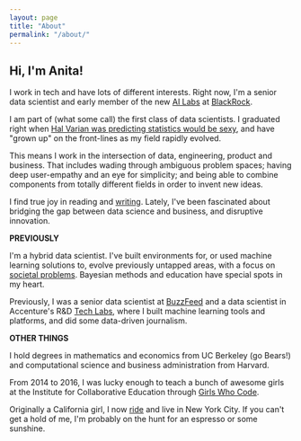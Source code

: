 ```yaml
---
layout: page
title: "About"
permalink: "/about/"
---
```


## **Hi, I'm Anita!** 

I work in tech and have lots of different interests. Right now, I'm a senior data scientist and early member of the new [AI Labs](https://www.ft.com/content/4f5720ce-1552-11e8-9376-4a6390addb44) at [BlackRock](https://www.blackrock.com/us/individual). 

I am part of (what some call) the first class of data scientists. I graduated right when [Hal Varian was predicting statistics would be sexy](https://flowingdata.com/2009/02/25/googles-chief-economist-hal-varian-on-statistics-and-data/), and have "grown up" on the front-lines as my field  rapidly evolved. 

This means I work in the intersection of data, engineering, product and business. That includes wading through ambiguous problem spaces; having deep user-empathy and an eye for simplicity; and being able to combine components from totally different fields in order to invent new ideas. 

I find true joy in reading and [writing](https://anitamehrotra.me/). Lately, I've been fascinated about bridging the gap between data science and business, and disruptive innovation. 

**PREVIOUSLY**

I'm a hybrid data scientist. I've built environments for, or used machine learning solutions to, evolve previously untapped areas, with a focus on [societal problems](https://www.wired.com/story/inside-vhacks-first-ever-vatican-hackathon/). Bayesian methods and education have special spots in my heart. 

Previously, I was a senior data scientist at [BuzzFeed](https://ghc.anitab.org/community-blog-ghc/virality-at-buzzfeed-anita-mehrotra/) and a data scientist in Accenture's R&D [Tech Labs](https://www.accenture.com/us-en/about/accenture-labs-index), where I built machine learning tools and platforms, and did some data-driven journalism.

**OTHER THINGS**

I hold degrees in mathematics and economics from UC Berkeley (go Bears!) and computational science and business administration from Harvard. 

From 2014 to 2016, I was lucky enough to teach a bunch of awesome girls at the Institute for Collaborative Education through [Girls Who Code](https://girlswhocode.com/).

Originally a California girl, I now [ride](https://www.soul-cycle.com/) and live in New York City. If you can't get a hold of me, I'm probably on the hunt for an espresso or some sunshine.
